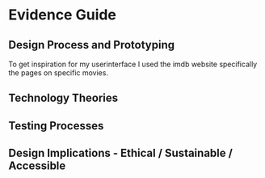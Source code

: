 # Evidence Guide

## Design Process and Prototyping
To get inspiration for my userinterface I used the imdb website specifically the pages on specific movies.

## Technology Theories

## Testing Processes

## Design Implications - Ethical / Sustainable / Accessible

